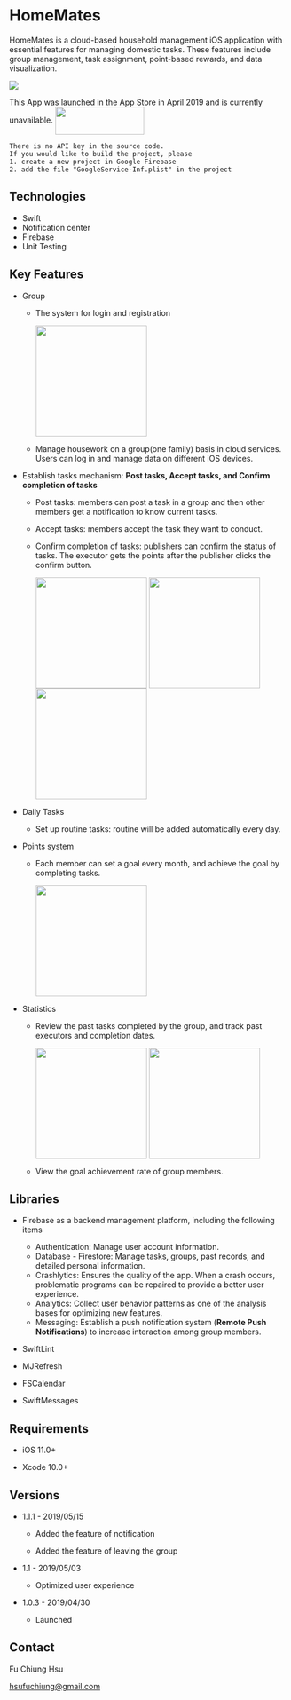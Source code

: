 # HomeMates   
HomeMates is a cloud-based household management iOS application with essential features for managing domestic tasks. These features include group management, task assignment, point-based rewards, and data visualization.

![](https://i.imgur.com/4HsikIz.png)

This App was launched in the App Store in April 2019 and is currently unavailable.
<img src="https://github.com/nick1ee/Shalk/raw/master/screenshot/DownloadAppStoreBadge.png" width="160" height="50" align=center>


```
There is no API key in the source code. 
If you would like to build the project, please
1. create a new project in Google Firebase
2. add the file "GoogleService-Inf.plist" in the project
```

## Technologies
- Swift 
- Notification center
- Firebase
- Unit Testing

## Key Features 


- Group 

    - The system for login and registration 

        <img src="https://i.imgur.com/c0c5chr.gif" width="200"  align=center>

    - Manage housework on a group(one family) basis in cloud services. Users can log in and manage data on different iOS devices.
- Establish tasks mechanism: 
  **Post tasks, Accept tasks, and Confirm completion of tasks**

  - Post tasks: members can post a task in a group and then other members get a notification to know current tasks.

  - Accept tasks: members accept the task they want to conduct.

  - Confirm completion of tasks: publishers can confirm the status of tasks. The executor gets the points after the publisher clicks the confirm button.
  
    <img src="https://i.imgur.com/SiHKhhk.gif" width="200"  align=center> <img src="https://i.imgur.com/auEFPfI.gif" width="200"  align=center> <img src="https://i.imgur.com/v8059eZ.gif" width="200"  align=center> 



- Daily Tasks 

    - Set up routine tasks: routine will be added automatically every day.

- Points system
  
  - Each member can set a goal every month, and achieve the goal by completing tasks.
  
      <img src="https://i.imgur.com/a3HGSwz.gif" width="200"  align=center>

  
- Statistics

 
   - Review the past tasks completed by the group, and track past executors and completion dates.
   
        <img src="https://i.imgur.com/oOFNeC7.gif" width="200"  align=center>  <img src="https://i.imgur.com/KjSW80r.gif" width="200"  align=center> 
  - View the goal achievement rate of group members.
 

## Libraries

- Firebase as a backend management platform, including the following items

  - Authentication: Manage user account information.
  - Database - Firestore: Manage tasks, groups, past records, and detailed personal information.
  - Crashlytics: Ensures the quality of the app. When a crash occurs, problematic programs can be repaired to provide a better user experience.
  - Analytics: Collect user behavior patterns as one of the analysis bases for optimizing new features.
  - Messaging: Establish a push notification system (**Remote Push Notifications**) to increase interaction among group members.

- SwiftLint
- MJRefresh
- FSCalendar
- SwiftMessages

## Requirements

- iOS 11.0+

- Xcode 10.0+

## Versions

- 1.1.1 - 2019/05/15

  - Added the feature of notification 

  - Added the feature of leaving the group 

- 1.1 - 2019/05/03

  - Optimized user experience

- 1.0.3 - 2019/04/30

  - Launched

## Contact

   Fu Chiung Hsu

   hsufuchiung@gmail.com
